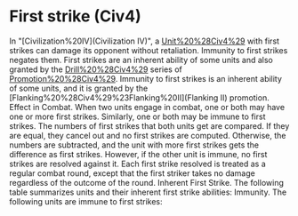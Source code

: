 # First strike (Civ4)

In "[Civilization%20IV](Civilization IV)", a [Unit%20%28Civ4%29](unit) with first strikes can damage its opponent without retaliation. Immunity to first strikes negates them. First strikes are an inherent ability of some units and also granted by the [Drill%20%28Civ4%29](Drill) series of [Promotion%20%28Civ4%29](promotions). Immunity to first strikes is an inherent ability of some units, and it is granted by the [Flanking%20%28Civ4%29%23Flanking%20II](Flanking II) promotion.
Effect in Combat.
When two units engage in combat, one or both may have one or more first strikes. Similarly, one or both may be immune to first strikes. The numbers of first strikes that both units get are compared. If they are equal, they cancel out and no first strikes are computed. Otherwise, the numbers are subtracted, and the unit with more first strikes gets the difference as first strikes. However, if the other unit is immune, no first strikes are resolved against it.
Each first strike resolved is treated as a regular combat round, except that the first striker takes no damage regardless of the outcome of the round.
Inherent First Strike.
The following table summarizes units and their inherent first strike abilities:
Immunity.
The following units are immune to first strikes: